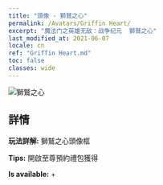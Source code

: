 ```yaml
---
title: "頭像 - 獅鷲之心"
permalink: /Avatars/Griffin Heart/
excerpt: "魔法门之英雄无敌：战争纪元  獅鷲之心"
last_modified_at: 2021-06-07
locale: cn
ref: "Griffin Heart.md"
toc: false
classes: wide
---
```

 ![獅鷲之心](/images/a/avatarFrame_6.png)

## 詳情

 **玩法詳解:** 獅鷲之心頭像框 

 **Tips:** 開啟至尊預約禮包獲得 

 **Is available:**  + 

